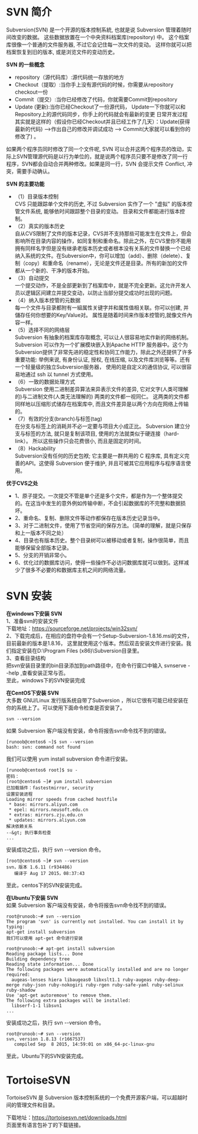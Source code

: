# SVN 简介

Subversion(SVN) 是一个开源的版本控制系統, 也就是说 Subversion 管理着随时间改变的数据。 这些数据放置在一个中央资料档案库(repository) 中。 这个档案库很像一个普通的文件服务器, 不过它会记住每一次文件的变动。 这样你就可以把档案恢复到旧的版本, 或是浏览文件的变动历史。  

<b>SVN 的一些概念</b>
- repository（源代码库）:源代码统一存放的地方
- Checkout（提取）:当你手上没有源代码的时候，你需要从repository checkout一份
- Commit（提交）:当你已经修改了代码，你就需要Commit到repository
- Update (更新):当你已经Checkout了一份源代码， Update一下你就可以和Repository上的源代码同步，你手上的代码就会有最新的变更
日常开发过程其实就是这样的（假设你已经Checkout并且已经工作了几天）：Update(获得最新的代码) -->作出自己的修改并调试成功 --> Commit(大家就可以看到你的修改了) 。  

如果两个程序员同时修改了同一个文件呢, SVN 可以合并这两个程序员的改动，实际上SVN管理源代码是以行为单位的，就是说两个程序员只要不是修改了同一行程序，SVN都会自动合并两种修改。如果是同一行，SVN 会提示文件 Conflict, 冲突，需要手动确认。  

<b>SVN 的主要功能</b>
- （1）目录版本控制  
CVS 只能跟踪单个文件的历史, 不过 Subversion 实作了一个 "虚拟" 的版本控管文件系统, 能够依时间跟踪整个目录的变动。 目录和文件都能进行版本控制。  
- （2）真实的版本历史  
自从CVS限制了文件的版本记录，CVS并不支持那些可能发生在文件上，但会影响所在目录内容的操作，如同复制和重命名。除此之外，在CVS里你不能用拥有同样名字但是没有继承老版本历史或者根本没有关系的文件替换一个已经纳入系统的文件。在Subversion中，你可以增加（add）、删除（delete）、复制（copy）和重命名（rename），无论是文件还是目录。所有的新加的文件都从一个新的、干净的版本开始。
- （3）自动提交  
一个提交动作，不是全部更新到了档案库中，就是不完全更新。这允许开发人员以逻辑区间建立并提交变动，以防止当部分提交成功时出现的问题。
- （4）纳入版本控管的元数据  
每一个文件与目录都附有一組属性关键字并和属性值相关联。你可以创建, 并儲存任何你想要的Key/Value对。 属性是随着时间来作版本控管的,就像文件內容一样。
- （5）选择不同的网络层  
Subversion 有抽象的档案库存取概念, 可以让人很容易地实作新的网络机制。 Subversion 可以作为一个扩展模块嵌入到Apache HTTP 服务器中。这个为Subversion提供了非常先进的稳定性和协同工作能力，除此之外还提供了许多重要功能: 举例来说, 有身份认证, 授权, 在线压缩, 以及文件库浏览等等。还有一个轻量级的独立Subversion服务器， 使用的是自定义的通信协议, 可以很容易地通过 ssh 以 tunnel 方式使用。
- （6）一致的数据处理方式  
Subversion 使用二进制差异算法来异表示文件的差异, 它对文字(人类可理解的)与二进制文件(人类无法理解的) 两类的文件都一视同仁。 这两类的文件都同样地以压缩形式储存在档案库中, 而且文件差异是以两个方向在网络上传输的。
- （7）有效的分支(branch)与标签(tag)  
在分支与标签上的消耗并不必一定要与项目大小成正比。 Subversion 建立分支与标签的方法, 就只是复制该项目, 使用的方法就类似于硬连接（hard-link）。 所以这些操作只会花费很小, 而且是固定的时间。
- （8）Hackability  
Subversion没有任何的历史包袱; 它主要是一群共用的 C 程序库, 具有定义完善的API。这使得 Subversion 便于维护, 并且可被其它应用程序与程序语言使用。

<b>优于CVS之处</b>
- 1、原子提交。一次提交不管是单个还是多个文件，都是作为一个整体提交的。在这当中发生的意外例如传输中断，不会引起数据库的不完整和数据损坏。
- 2、重命名、复制、删除文件等动作都保存在版本历史记录当中。
- 3、对于二进制文件，使用了节省空间的保存方法。（简单的理解，就是只保存和上一版本不同之处）
- 4、目录也有版本历史。整个目录树可以被移动或者复制，操作很简单，而且能够保留全部版本记录。
- 5、分支的开销非常小。
- 6、优化过的数据库访问，使得一些操作不必访问数据库就可以做到。这样减少了很多不必要的和数据库主机之间的网络流量。

# SVN 安装

<b>在windows下安装 SVN</b>  
1、准备svn的安装文件  
下载地址：https://sourceforge.net/projects/win32svn/  
2、下载完成后，在相应的盘符中会有一个Setup-Subversion-1.8.16.msi的文件，目前最新的版本是1.8.16， 这里就使用这个版本。然后双击安装文件进行安装。我们指定安装在D:\Program Files (x86)\Subversion目录里。  
3、查看目录结构  
把svn安装目录里的bin目录添加到path路径中，在命令行窗口中输入 svnserve --help ,查看安装正常与否。  
至此，windows下的SVN安装完成  

<b>在CentOS下安装 SVN</b>  
大多数 GNU/Linux 发行版系统自带了Subversion ，所以它很有可能已经安装在你的系统上了。可以使用下面命令检查是否安装了。
~~~
svn --version
~~~
如果 Subversion 客户端没有安装，命令将报告svn命令找不到的错误。
~~~
[runoob@centos6 ~]$ svn --version
bash: svn: command not found
~~~
我们可以使用 yum install subversion 命令进行安装。
~~~
[runoob@centos6 root]$ su -
密码：
[root@centos6 ~]# yum install subversion
已加载插件：fastestmirror, security
设置安装进程
Loading mirror speeds from cached hostfile
 * base: mirrors.aliyun.com
 * epel: mirrors.neusoft.edu.cn
 * extras: mirrors.zju.edu.cn
 * updates: mirrors.aliyun.com
解决依赖关系
--&gt; 执行事务检查
...
~~~
安装成功之后，执行 svn --version 命令。
~~~
[root@centos6 ~]# svn --version
svn，版本 1.6.11 (r934486)
   编译于 Aug 17 2015，08:37:43
~~~
至此，centos下的SVN安装完成。

<b>在Ubuntu下安装 SVN</b>  
如果 Subversion 客户端没有安装，命令将报告svn命令找不到的错误。
~~~
root@runoob:~# svn --version
The program 'svn' is currently not installed. You can install it by typing:
apt-get install subversion
我们可以使用 apt-get 命令进行安装

root@runoob:~# apt-get install subversion
Reading package lists... Done
Building dependency tree       
Reading state information... Done
The following packages were automatically installed and are no longer required:
  augeas-lenses hiera libaugeas0 libxslt1.1 ruby-augeas ruby-deep-merge ruby-json ruby-nokogiri ruby-rgen ruby-safe-yaml ruby-selinux ruby-shadow
Use 'apt-get autoremove' to remove them.
The following extra packages will be installed:
  libserf-1-1 libsvn1
...
~~~
安装成功之后，执行 svn --version 命令。
~~~
root@runoob:~# svn --version
svn, version 1.8.13 (r1667537)
   compiled Sep  8 2015, 14:59:01 on x86_64-pc-linux-gnu
~~~
至此，Ubuntu下的SVN安装完成。

# TortoiseSVN

TortoiseSVN 是 Subversion 版本控制系统的一个免费开源客户端，可以超越时间的管理文件和目录。  

下载地址：https://tortoisesvn.net/downloads.html  
页面里有语言包补丁的下载链接。  